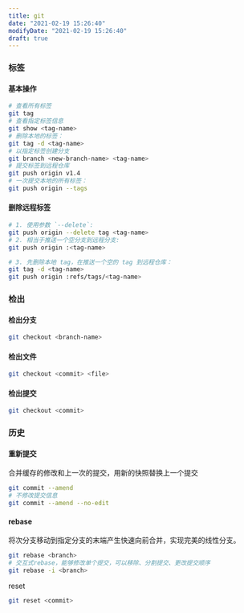 ```yaml
---
title: git
date: "2021-02-19 15:26:40"
modifyDate: "2021-02-19 15:26:40"
draft: true
---
```

### 标签

#### 基本操作

```bash
# 查看所有标签
git tag
# 查看指定标签信息
git show <tag-name>
# 删除本地的标签：
git tag -d <tag-name>
# 以指定标签创建分支
git branch <new-branch-name> <tag-name> 
# 提交标签到远程仓库
git push origin v1.4
# 一次提交本地的所有标签：
git push origin --tags
```

#### 删除远程标签

```bash
# 1. 使用参数 `--delete`:
git push origin --delete tag <tag-name>
# 2. 相当于推送一个空分支到远程分支:
git push origin :<tag-name>

# 3. 先删除本地 tag，在推送一个空的 tag 到远程仓库：
git tag -d <tag-name>
git push origin :refs/tags/<tag-name>
```

### 检出

#### 检出分支

```bash
git checkout <branch-name>
```

#### 检出文件

```bash
git checkout <commit> <file>
```

#### 检出提交

```bash
git checkout <commit>
```

### 历史

#### 重新提交

合并缓存的修改和上一次的提交，用新的快照替换上一个提交

```bash
git commit --amend
# 不修改提交信息
git commit --amend --no-edit
```

#### rebase

将次分支移动到指定分支的末端产生快速向前合并，实现完美的线性分支。

```bash
git rebase <branch>
# 交互式rebase，能够修改单个提交，可以移除、分割提交、更改提交顺序
git rebase -i <branch>
```

reset



```bash
git reset <commit>
```

